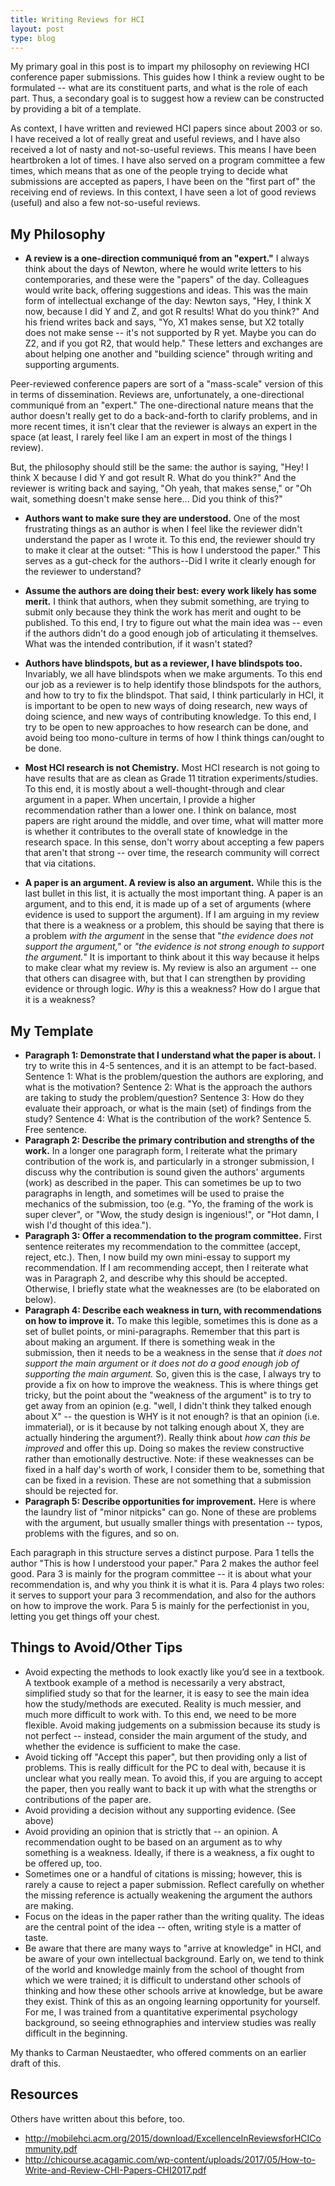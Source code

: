 ```yaml
---
title: Writing Reviews for HCI
layout: post
type: blog
---
```


My primary goal in this post is to impart my philosophy on reviewing HCI conference paper submissions. This guides how I think a review ought to be formulated -- what are its constituent parts, and what is the role of each part. Thus, a secondary goal is to suggest how a review can be constructed by providing a bit of a template.

As context, I have written and reviewed HCI papers since about 2003 or so. I have received a lot of really great and useful reviews, and I have also received a lot of nasty and not-so-useful reviews. This means I have been heartbroken a lot of times. I have also served on a program committee a few times, which means that as one of the people trying to decide what submissions are accepted as papers, I have been on the "first part of" the receiving end of reviews. In this context, I have seen a lot of good reviews (useful) and also a few not-so-useful reviews.

## My Philosophy

* **A review is a one-direction communiqué from an "expert."** I always think about the days of Newton, where he would write letters to his contemporaries, and these were the "papers" of the day. Colleagues would write back, offering suggestions and ideas. This was the main form of intellectual exchange of the day: Newton says, "Hey, I think X now, because I did Y and Z, and got R results! What do you think?" And his friend writes back and says, "Yo, X1 makes sense, but X2 totally does not make sense -- it's not supported by R yet. Maybe you can do Z2, and if you got R2, that would help." These letters and exchanges are about helping one another and "building science" through writing and supporting arguments.

 Peer-reviewed conference papers are sort of a "mass-scale" version of this in terms of dissemination. Reviews are, unfortunately, a one-directional communiqué from an "expert." The one-directional nature means that the author doesn't really get to do a back-and-forth to clarify problems, and in more recent times, it isn't clear that the reviewer is always an expert in the space (at least, I rarely feel like I am an expert in most of the things I review).

 But, the philosophy should still be the same: the author is saying, "Hey! I think X because I did Y and got result R. What do you think?" And the reviewer is writing back and saying, "Oh yeah, that makes sense," or "Oh wait, something doesn't make sense here... Did you think of this?"

* **Authors want to make sure they are understood.** One of the most frustrating things as an author is when I feel like the reviewer didn't understand the paper as I wrote it. To this end, the reviewer should try to make it clear at the outset: "This is how I understood the paper." This serves as a gut-check for the authors--Did I write it clearly enough for the reviewer to understand?

* **Assume the authors are doing their best: every work likely has some merit.** I think that authors, when they submit something, are trying to submit only because they think the work has merit and ought to be published. To this end, I try to figure out what the main idea was -- even if the authors didn't do a good enough job of articulating it themselves. What was the intended contribution, if it wasn't stated?

* **Authors have blindspots, but as a reviewer, I have blindspots too.** Invariably, we all have blindspots when we make arguments. To this end our job as a reviewer is to help identify those blindspots for the authors, and how to try to fix the blindspot. That said, I think particularly in HCI, it is important to be open to new ways of doing research, new ways of doing science, and new ways of contributing knowledge. To this end, I try to be open to new approaches to how research can be done, and avoid being too mono-culture in terms of how I think things can/ought to be done.

* **Most HCI research is not Chemistry.** Most HCI research is not going to have results that are as clean as Grade 11 titration experiments/studies. To this end, it is mostly about a well-thought-through and clear argument in a paper. When uncertain, I provide a higher recommendation rather than a lower one. I think on balance, most papers are right around the middle, and over time, what will matter more is whether it contributes to the overall state of knowledge in the research space. In this sense, don't worry about accepting a few papers that aren't that strong -- over time, the research community will correct that via citations.

* **A paper is an argument. A review is also an argument.** While this is the last bullet in this list, it is actually the most important thing. A paper is an argument, and to this end, it is made up of a set of arguments (where evidence is used to support the argument). If I am arguing in my review that there is a weakness or a problem, this should be saying that there is a problem *with the argument* in the sense that "*the evidence does not support the argument,"* or *"the evidence is not strong enough to support the argument.*" It is important to think about it this way because it helps to make clear what my review is. My review is also an argument -- one that others can disagree with, but that I can strengthen by providing evidence or through logic. *Why* is this a weakness? How do I argue that it is a weakness?

## My Template
* **Paragraph 1: Demonstrate that I understand what the paper is about.** I try to write this in 4-5 sentences, and it is an attempt to be fact-based. Sentence 1: What is the problem/question the authors are exploring, and what is the motivation? Sentence 2: What is the approach the authors are taking to study the problem/question? Sentence 3: How do they evaluate their approach, or what is the main (set) of findings from the study? Sentence 4: What is the contribution of the work? Sentence 5. Free sentence.
* **Paragraph 2: Describe the primary contribution and strengths of the work.** In a longer one paragraph form, I reiterate what the primary contribution of the work is, and particularly in a stronger submission, I discuss why the contribution is sound given the authors' arguments (work) as described in the paper. This can sometimes be up to two paragraphs in length, and sometimes will be used to praise the mechanics of the submission, too (e.g. "Yo, the framing of the work is super clever", or "Wow, the study design is ingenious!", or "Hot damn, I wish I'd thought of this idea.").
* **Paragraph 3: Offer a recommendation to the program committee.** First sentence reiterates my recommendation to the committee (accept, reject, etc.). Then, I now build my own mini-essay to support my recommendation. If I am recommending accept, then I reiterate what was in Paragraph 2, and describe why this should be accepted. Otherwise, I briefly state what the weaknesses are (to be elaborated on below).
* **Paragraph 4: Describe each weakness in turn, with recommendations on how to improve it.** To make this legible, sometimes this is done as a set of bullet points, or mini-paragraphs. Remember that this part is about making an argument. If there is something weak in the submission, then it needs to be a weakness in the sense that *it does not support the main argument* or *it does not do a good enough job of supporting the main argument.* So, given this is the case, I always try to provide a fix on how to improve the weakness. This is where things get tricky, but the point about the "weakness of the argument" is to try to get away from an opinion (e.g. "well, I didn't think they talked enough about X" -- the question is WHY is it not enough? is that an opinion (i.e. immaterial), or is it because by not talking enough about X, they are actually hindering the argument?). Really think about *how can this be improved* and offer this up. Doing so makes the review constructive rather than emotionally destructive. Note: if these weaknesses can be fixed in a half day's worth of work, I consider them to be, something that can be fixed in a revision. These are not something that a submission should be rejected for.
* **Paragraph 5: Describe opportunities for improvement.** Here is where the laundry list of "minor nitpicks" can go. None of these are problems with the argument, but usually smaller things with presentation -- typos, problems with the figures, and so on.

Each paragraph in this structure serves a distinct purpose. Para 1 tells the author "This is how I understood your paper." Para 2 makes the author feel good. Para 3 is mainly for the program committee -- it is about what your recommendation is, and why you think it is what it is. Para 4 plays two roles: it serves to support your para 3 recommendation, and also for the authors on how to improve the work. Para 5 is mainly for the perfectionist in you, letting you get things off your chest.

## Things to Avoid/Other Tips
* Avoid expecting the methods to look exactly like you’d see in a textbook. A textbook example of a method is necessarily a very abstract, simplified study so that for the learner, it is easy to see the main idea how the study/methods are executed. Reality is much messier, and much more difficult to work with. To this end, we need to be more flexible. Avoid making judgements on a submission because its study is not perfect -- instead, consider the main argument of the study, and whether the evidence is sufficient to make the case.
* Avoid ticking off "Accept this paper", but then providing only a list of problems. This is really difficult for the PC to deal with, because it is unclear what you really mean. To avoid this, if you are arguing to accept the paper, then you really want to back it up with what the strengths or contributions of the paper are.
* Avoid providing a decision without any supporting evidence. (See above)
* Avoid providing an opinion that is strictly that -- an opinion. A recommendation ought to be based on an argument as to why something is a weakness. Ideally, if there is a weakness, a fix ought to be offered up, too.
* Sometimes one or a handful of citations is missing; however, this is rarely a cause to reject a paper submission. Reflect carefully on whether the missing reference is actually weakening the argument the authors are making.
* Focus on the ideas in the paper rather than the writing quality. The ideas are the central point of the idea -- often, writing style is a matter of taste.
* Be aware that there are many ways to "arrive at knowledge" in HCI, and be aware of your own intellectual background. Early on, we tend to think of the world and knowledge mainly from the school of thought from which we were trained; it is difficult to understand other schools of thinking and how these other schools arrive at knowledge, but be aware they exist. Think of this as an ongoing learning opportunity for yourself. For me, I was trained from a quantitative experimental psychology background, so seeing ethnographies and interview studies was really difficult in the beginning.

My thanks to Carman Neustaedter, who offered comments on an earlier draft of this.

## Resources
Others have written about this before, too.
* http://mobilehci.acm.org/2015/download/ExcellenceInReviewsforHCICommunity.pdf
* http://chicourse.acagamic.com/wp-content/uploads/2017/05/How-to-Write-and-Review-CHI-Papers-CHI2017.pdf

